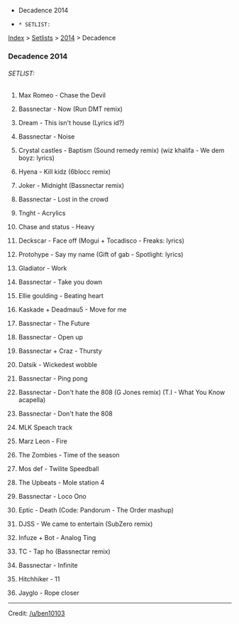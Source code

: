   * Decadence 2014
  *     * SETLIST:

[Index](https://www.reddit.com/r/bassnectar/wiki/index) >
[Setlists](https://www.reddit.com/r/bassnectar/wiki/interactive/setlists) >
[2014](https://www.reddit.com/r/bassnectar/wiki/interactive/setlists/2014) >
Decadence

### Decadence 2014

###### SETLIST:

  1. Max Romeo - Chase the Devil 

  2. Bassnectar - Now (Run DMT remix)

  3. Dream - This isn't house (Lyrics id?)

  4. Bassnectar - Noise 

  5. Crystal castles - Baptism (Sound remedy remix) (wiz khalifa - We dem boyz: lyrics)

  6. Hyena - Kill kidz (6blocc remix)

  7. Joker - Midnight (Bassnectar remix)

  8. Bassnectar - Lost in the crowd 

  9. Tnght - Acrylics 

  10. Chase and status - Heavy 

  11. Deckscar - Face off (Mogui + Tocadisco - Freaks: lyrics)

  12. Protohype - Say my name (Gift of gab - Spotlight: lyrics)

  13. Gladiator - Work 

  14. Bassnectar - Take you down 

  15. Ellie goulding - Beating heart 

  16. Kaskade + Deadmau5 - Move for me 

  17. Bassnectar - The Future 

  18. Bassnectar - Open up 

  19. Bassnectar + Craz - Thursty 

  20. Datsik - Wickedest wobble 

  21. Bassnectar - Ping pong 

  22. Bassnectar - Don't hate the 808 (G Jones remix) (T.I - What You Know acapella)

  23. Bassnectar - Don't hate the 808

  24. MLK Speach track 

  25. Marz Leon - Fire 

  26. The Zombies - Time of the season 

  27. Mos def - Twilite Speedball 

  28. The Upbeats - Mole station 4

  29. Bassnectar - Loco Ono 

  30. Eptic - Death (Code: Pandorum - The Order mashup)

  31. DJSS - We came to entertain (SubZero remix)

  32. Infuze + Bot - Analog Ting 

  33. TC - Tap ho (Bassnectar remix)

  34. Bassnectar - Infinite 

  35. Hitchhiker - 11

  36. Jayglo - Rope closer

* * *

Credit: [/u/ben10103](/u/ben10103)

